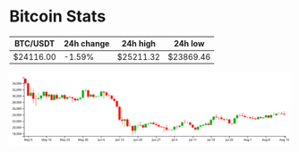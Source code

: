 # Bitcoin Stats

BTC/USDT|24h change|24h high|24h low|
|---|---|---|---|
|$24116.00|-1.59%|$25211.32|$23869.46|

<img src="./chart.svg">

